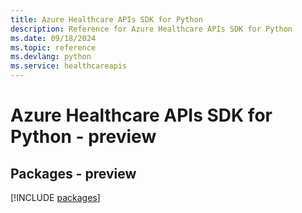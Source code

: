 ```yaml
---
title: Azure Healthcare APIs SDK for Python
description: Reference for Azure Healthcare APIs SDK for Python
ms.date: 09/18/2024
ms.topic: reference
ms.devlang: python
ms.service: healthcareapis
---
```

# Azure Healthcare APIs SDK for Python - preview
## Packages - preview
[!INCLUDE [packages](healthcare-apis-index.md)]